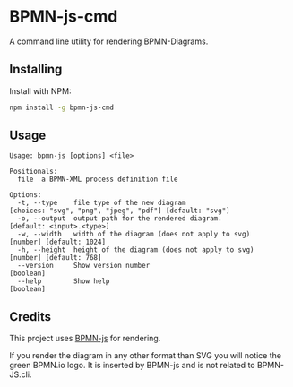 # BPMN-js-cmd

A command line utility for rendering BPMN-Diagrams.

## Installing

Install with NPM:

```sh 
npm install -g bpmn-js-cmd
```

## Usage

```
Usage: bpmn-js [options] <file>

Positionals:
  file  a BPMN-XML process definition file

Options:
  -t, --type    file type of the new diagram                     [choices: "svg", "png", "jpeg", "pdf"] [default: "svg"]
  -o, --output  output path for the rendered diagram.                                          [default: <input>.<type>]
  -w, --width   width of the diagram (does not apply to svg)                                    [number] [default: 1024]
  -h, --height  height of the diagram (does not apply to svg)                                    [number] [default: 768]
  --version     Show version number                                                                            [boolean]
  --help        Show help                                                                                      [boolean]
```

## Credits

This project uses [BPMN-js](https://bpmn.io/toolkit/bpmn-js/) for rendering. 

If you render the diagram in any other format than SVG you will notice the green BPMN.io logo.
It is inserted by BPMN-js and is not related to BPMN-JS.cli.
